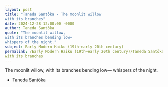 ```yaml
---
layout: post
title: "Taneda Santōka - The moonlit willow
with its branches"
date: 2024-12-28 12:00:00 -0000
author: Taneda Santōka
quote: "The moonlit willow,
with its branches bending low—
whispers of the night."
subject: Early Modern Haiku (19th–early 20th century)
permalink: /Early Modern Haiku (19th–early 20th century)/Taneda Santōka/Taneda Santōka - The moonlit willow
with its branches
---
```


The moonlit willow,
with its branches bending low—
whispers of the night.

- Taneda Santōka
